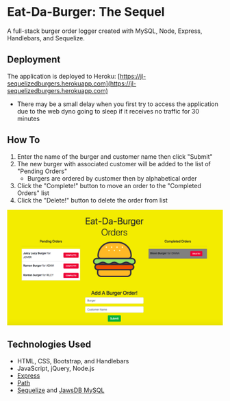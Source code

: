 # Eat-Da-Burger: The Sequel
A full-stack burger order logger created with MySQL, Node, Express, Handlebars, and Sequelize.

## Deployment
The application is deployed to Heroku: [https://jl-sequelizedburgers.herokuapp.com](https://jl-sequelizedburgers.herokuapp.com)
  * There may be a small delay when you first try to access the application due to the web dyno going to sleep if it receives no traffic for 30 minutes

## How To
1. Enter the name of the burger and customer name then click "Submit"
1. The new burger with associated customer will be added to the list of "Pending Orders"
   * Burgers are ordered by customer then by alphabetical order
1. Click the "Complete!" button to move an order to the "Completed Orders" list
1. Click the "Delete!" button to delete the order from list

![Eat-Da-Burger](/public/assets/img/burger-page.png)

## Technologies Used
* HTML, CSS, Bootstrap, and Handlebars
* JavaScript, jQuery, Node.js
* [Express](https://www.npmjs.com/package/express)
* [Path](https://www.npmjs.com/package/path)
* [Sequelize](https://www.npmjs.com/package/sequelize) and [JawsDB MySQL](https://elements.heroku.com/addons/jawsdb)
